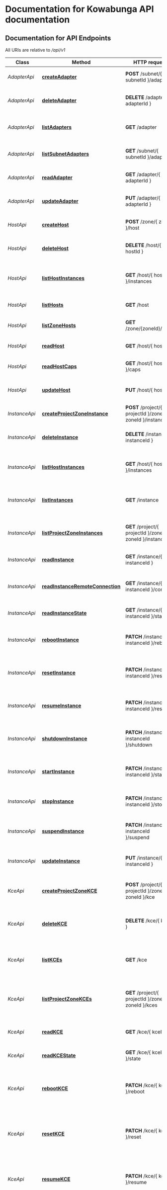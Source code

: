 # Documentation for Kowabunga API documentation

<a name="documentation-for-api-endpoints"></a>
## Documentation for API Endpoints

All URIs are relative to */api/v1*

| Class | Method | HTTP request | Description |
|------------ | ------------- | ------------- | -------------|
| *AdapterApi* | [**createAdapter**](Apis/AdapterApi.md#createadapter) | **POST** /subnet/{ subnetId }/adapter | Creates a new network adapter. |
*AdapterApi* | [**deleteAdapter**](Apis/AdapterApi.md#deleteadapter) | **DELETE** /adapter/{ adapterId } | Deletes an existing network adapter. |
*AdapterApi* | [**listAdapters**](Apis/AdapterApi.md#listadapters) | **GET** /adapter | Returns the IDs of network adapter objects. |
*AdapterApi* | [**listSubnetAdapters**](Apis/AdapterApi.md#listsubnetadapters) | **GET** /subnet/{ subnetId }/adapters | Returns the IDs of network adapter objects. |
*AdapterApi* | [**readAdapter**](Apis/AdapterApi.md#readadapter) | **GET** /adapter/{ adapterId } | Returns a network adapter. |
*AdapterApi* | [**updateAdapter**](Apis/AdapterApi.md#updateadapter) | **PUT** /adapter/{ adapterId } | Updates a network adapter configuration. |
| *HostApi* | [**createHost**](Apis/HostApi.md#createhost) | **POST** /zone/{ zoneId }/host | Creates a new computing host. |
*HostApi* | [**deleteHost**](Apis/HostApi.md#deletehost) | **DELETE** /host/{ hostId } | Deletes an existing computing host. |
*HostApi* | [**listHostInstances**](Apis/HostApi.md#listhostinstances) | **GET** /host/{ hostId }/instances | Returns the IDs of virtual machine instance objects. |
*HostApi* | [**listHosts**](Apis/HostApi.md#listhosts) | **GET** /host | Returns the IDs of computing host objects. |
*HostApi* | [**listZoneHosts**](Apis/HostApi.md#listzonehosts) | **GET** /zone/{zoneId}/hosts | Returns the IDs of computing host objects. |
*HostApi* | [**readHost**](Apis/HostApi.md#readhost) | **GET** /host/{ hostId } | Returns a computing host. |
*HostApi* | [**readHostCaps**](Apis/HostApi.md#readhostcaps) | **GET** /host/{ hostId }/caps | Returns a computing host capability. |
*HostApi* | [**updateHost**](Apis/HostApi.md#updatehost) | **PUT** /host/{ hostId } | Updates a computing host configuration. |
| *InstanceApi* | [**createProjectZoneInstance**](Apis/InstanceApi.md#createprojectzoneinstance) | **POST** /project/{ projectId }/zone/{ zoneId }/instance | Creates a new virtual machine instance. |
*InstanceApi* | [**deleteInstance**](Apis/InstanceApi.md#deleteinstance) | **DELETE** /instance/{ instanceId } | Deletes an existing virtual machine instance. |
*InstanceApi* | [**listHostInstances**](Apis/InstanceApi.md#listhostinstances) | **GET** /host/{ hostId }/instances | Returns the IDs of virtual machine instance objects. |
*InstanceApi* | [**listInstances**](Apis/InstanceApi.md#listinstances) | **GET** /instance | Returns the IDs of virtual machine instance objects. |
*InstanceApi* | [**listProjectZoneInstances**](Apis/InstanceApi.md#listprojectzoneinstances) | **GET** /project/{ projectId }/zone/{ zoneId }/instances | Returns the IDs of virtual machine instance objects. |
*InstanceApi* | [**readInstance**](Apis/InstanceApi.md#readinstance) | **GET** /instance/{ instanceId } | Returns a virtual machine instance. |
*InstanceApi* | [**readInstanceRemoteConnection**](Apis/InstanceApi.md#readinstanceremoteconnection) | **GET** /instance/{ instanceId }/connect | Returns a virtual machine instance remote access characteristics. |
*InstanceApi* | [**readInstanceState**](Apis/InstanceApi.md#readinstancestate) | **GET** /instance/{ instanceId }/state | Returns a virtual machine instance state. |
*InstanceApi* | [**rebootInstance**](Apis/InstanceApi.md#rebootinstance) | **PATCH** /instance/{ instanceId }/reboot | Performs a virtual machine instance software reboot. |
*InstanceApi* | [**resetInstance**](Apis/InstanceApi.md#resetinstance) | **PATCH** /instance/{ instanceId }/reset | Performs a virtual machine instance hardware reset. |
*InstanceApi* | [**resumeInstance**](Apis/InstanceApi.md#resumeinstance) | **PATCH** /instance/{ instanceId }/resume | Performs a virtual machine instance software PM resume. |
*InstanceApi* | [**shutdownInstance**](Apis/InstanceApi.md#shutdowninstance) | **PATCH** /instance/{ instanceId }/shutdown | Performs a virtual machine instance software shutdown. |
*InstanceApi* | [**startInstance**](Apis/InstanceApi.md#startinstance) | **PATCH** /instance/{ instanceId }/start | Performs a virtual machine instance hardware boot-up. |
*InstanceApi* | [**stopInstance**](Apis/InstanceApi.md#stopinstance) | **PATCH** /instance/{ instanceId }/stop | Performs a virtual machine instance hardware stop. |
*InstanceApi* | [**suspendInstance**](Apis/InstanceApi.md#suspendinstance) | **PATCH** /instance/{ instanceId }/suspend | Performs a virtual machine instance software PM suspend. |
*InstanceApi* | [**updateInstance**](Apis/InstanceApi.md#updateinstance) | **PUT** /instance/{ instanceId } | Updates a virtual machine instance configuration. |
| *KceApi* | [**createProjectZoneKCE**](Apis/KceApi.md#createprojectzonekce) | **POST** /project/{ projectId }/zone/{ zoneId }/kce | Creates a new KCE (Kowabunga Compute Engine). |
*KceApi* | [**deleteKCE**](Apis/KceApi.md#deletekce) | **DELETE** /kce/{ kceId } | Deletes an existing KCE (Kowabunga Compute Engine). |
*KceApi* | [**listKCEs**](Apis/KceApi.md#listkces) | **GET** /kce | Returns the IDs of KCE (Kowabunga Compute Engine) objects. |
*KceApi* | [**listProjectZoneKCEs**](Apis/KceApi.md#listprojectzonekces) | **GET** /project/{ projectId }/zone/{ zoneId }/kces | Returns the IDs of KCE (Kowabunga Compute Engine) objects. |
*KceApi* | [**readKCE**](Apis/KceApi.md#readkce) | **GET** /kce/{ kceId } | Returns a KCE (Kowabunga Compute Engine). |
*KceApi* | [**readKCEState**](Apis/KceApi.md#readkcestate) | **GET** /kce/{ kceId }/state | Returns a virtual machine instance state. |
*KceApi* | [**rebootKCE**](Apis/KceApi.md#rebootkce) | **PATCH** /kce/{ kceId }/reboot | Performs a KCE (Kowabunga Compute Engine) software reboot. |
*KceApi* | [**resetKCE**](Apis/KceApi.md#resetkce) | **PATCH** /kce/{ kceId }/reset | Performs a KCE (Kowabunga Compute Engine) hardware reset. |
*KceApi* | [**resumeKCE**](Apis/KceApi.md#resumekce) | **PATCH** /kce/{ kceId }/resume | Performs a KCE (Kowabunga Compute Engine) software PM resume. |
*KceApi* | [**shutdownKCE**](Apis/KceApi.md#shutdownkce) | **PATCH** /kce/{ kceId }/shutdown | Performs a KCE (Kowabunga Compute Engine) software shutdown. |
*KceApi* | [**startKCE**](Apis/KceApi.md#startkce) | **PATCH** /kce/{ kceId }/start | Performs a KCE (Kowabunga Compute Engine) hardware boot-up. |
*KceApi* | [**stopKCE**](Apis/KceApi.md#stopkce) | **PATCH** /kce/{ kceId }/stop | Performs a KCE (Kowabunga Compute Engine) hardware stop. |
*KceApi* | [**suspendKCE**](Apis/KceApi.md#suspendkce) | **PATCH** /kce/{ kceId }/suspend | Performs a KCE (Kowabunga Compute Engine) software PM suspend. |
*KceApi* | [**updateKCE**](Apis/KceApi.md#updatekce) | **PUT** /kce/{ kceId } | Updates a KCE (Kowabunga Compute Engine) configuration. |
| *KfsApi* | [**createProjectZoneKFS**](Apis/KfsApi.md#createprojectzonekfs) | **POST** /project/{ projectId }/zone/{ zoneId }/kfs | Creates a new KFS (Kowabunga File System). |
*KfsApi* | [**deleteKFS**](Apis/KfsApi.md#deletekfs) | **DELETE** /kfs/{ kfsId } | Deletes an existing KFS (Kowabunga File System). |
*KfsApi* | [**listKFSs**](Apis/KfsApi.md#listkfss) | **GET** /kfs | Returns the IDs of KFS (Kowabunga File System) objects. |
*KfsApi* | [**listProjectZoneKFSs**](Apis/KfsApi.md#listprojectzonekfss) | **GET** /project/{ projectId }/zone/{ zoneId }/kfs | Returns the IDs of KFS (Kowabunga File System) objects. |
*KfsApi* | [**listStorageNFSKFSs**](Apis/KfsApi.md#liststoragenfskfss) | **GET** /nfs/{ nfsId }/kfs | Returns the IDs of KFS (Kowabunga File System) objects. |
*KfsApi* | [**readKFS**](Apis/KfsApi.md#readkfs) | **GET** /kfs/{ kfsId } | Returns a KFS (Kowabunga File System). |
*KfsApi* | [**updateKFS**](Apis/KfsApi.md#updatekfs) | **PUT** /kfs/{ kfsId } | Updates a KFS (Kowabunga File System) configuration. |
| *KgwApi* | [**createProjectZoneKGW**](Apis/KgwApi.md#createprojectzonekgw) | **POST** /project/{ projectId }/zone/{ zoneId }/kgw | Creates a new KGW (Kowabunga Network Gateway). |
*KgwApi* | [**deleteKGW**](Apis/KgwApi.md#deletekgw) | **DELETE** /kgw/kgwId } | Deletes an existing KGW (Kowabunga Network Gateway). |
*KgwApi* | [**listKGWs**](Apis/KgwApi.md#listkgws) | **GET** /kgw | Returns the IDs of KGW (Kowabunga Network Gateway) objects. |
*KgwApi* | [**listProjectZoneKGWs**](Apis/KgwApi.md#listprojectzonekgws) | **GET** /project/{ projectId }/zone/{ zoneId }/kgws | Returns the IDs of KGW (Kowabunga Network Gateway) objects. |
*KgwApi* | [**readKGW**](Apis/KgwApi.md#readkgw) | **GET** /kgw/kgwId } | Returns a KGW (Kowabunga Network Gateway). |
*KgwApi* | [**updateKGW**](Apis/KgwApi.md#updatekgw) | **PUT** /kgw/kgwId } | Updates a KGW (Kowabunga Network Gateway) configuration. |
| *NetgwApi* | [**createNetGW**](Apis/NetgwApi.md#createnetgw) | **POST** /zone/{ zoneId }/netgw | Creates a new Iris network gateway. |
*NetgwApi* | [**deleteNetGW**](Apis/NetgwApi.md#deletenetgw) | **DELETE** /netgw/{ netgwId } | Deletes an existing Iris network gateway. |
*NetgwApi* | [**listNetGWs**](Apis/NetgwApi.md#listnetgws) | **GET** /netgw | Returns the IDs of Iris network gateway objects. |
*NetgwApi* | [**listZoneNetGWs**](Apis/NetgwApi.md#listzonenetgws) | **GET** /zone/{ zoneId }/netgws | Returns the IDs of Iris network gateway objects. |
*NetgwApi* | [**readNetGW**](Apis/NetgwApi.md#readnetgw) | **GET** /netgw/{ netgwId } | Returns a Iris network gateway. |
*NetgwApi* | [**updateNetGW**](Apis/NetgwApi.md#updatenetgw) | **PUT** /netgw/{ netgwId } | Updates a Iris network gateway configuration. |
| *NfsApi* | [**createStorageNFS**](Apis/NfsApi.md#createstoragenfs) | **POST** /zone/{ zoneId }/nfs | Creates a new NFS storage. |
*NfsApi* | [**deleteStorageNFS**](Apis/NfsApi.md#deletestoragenfs) | **DELETE** /nfs/{ nfsId } | Deletes an existing NFS storage. |
*NfsApi* | [**listStorageNFSKFSs**](Apis/NfsApi.md#liststoragenfskfss) | **GET** /nfs/{ nfsId }/kfs | Returns the IDs of KFS (Kowabunga File System) objects. |
*NfsApi* | [**listStorageNFSs**](Apis/NfsApi.md#liststoragenfss) | **GET** /nfs | Returns the IDs of NFS storage objects. |
*NfsApi* | [**listZoneStorageNFSs**](Apis/NfsApi.md#listzonestoragenfss) | **GET** /zone/{ zoneId }/nfs | Returns the IDs of NFS storage objects. |
*NfsApi* | [**readStorageNFS**](Apis/NfsApi.md#readstoragenfs) | **GET** /nfs/{ nfsId } | Returns a NFS storage. |
*NfsApi* | [**setZoneDefaultStorageNFS**](Apis/NfsApi.md#setzonedefaultstoragenfs) | **PATCH** /zone/{ zoneId }/nfs/{ nfsId }/default | Performs a availability zone setting of default NFS storage. |
*NfsApi* | [**updateStorageNFS**](Apis/NfsApi.md#updatestoragenfs) | **PUT** /nfs/{ nfsId } | Updates a NFS storage configuration. |
| *PoolApi* | [**createStoragePool**](Apis/PoolApi.md#createstoragepool) | **POST** /zone/{ zoneId }/pool | Creates a new storage pool. |
*PoolApi* | [**createTemplate**](Apis/PoolApi.md#createtemplate) | **POST** /pool/{ poolId }/template | Creates a new image template. |
*PoolApi* | [**deleteStoragePool**](Apis/PoolApi.md#deletestoragepool) | **DELETE** /pool/{ poolId } | Deletes an existing storage pool. |
*PoolApi* | [**listStoragePoolTemplates**](Apis/PoolApi.md#liststoragepooltemplates) | **GET** /pool/{ poolId }/templates | Returns the IDs of image template objects. |
*PoolApi* | [**listStoragePoolVolumes**](Apis/PoolApi.md#liststoragepoolvolumes) | **GET** /pool/{ poolId }/volumes | Returns the IDs of storage volume objects. |
*PoolApi* | [**listStoragePools**](Apis/PoolApi.md#liststoragepools) | **GET** /pool | Returns the IDs of storage pool objects. |
*PoolApi* | [**listZoneStoragePools**](Apis/PoolApi.md#listzonestoragepools) | **GET** /zone/{ zoneId }/pools | Returns the IDs of storage pool objects. |
*PoolApi* | [**readStoragePool**](Apis/PoolApi.md#readstoragepool) | **GET** /pool/{ poolId } | Returns a storage pool. |
*PoolApi* | [**setStoragePoolDefaultTemplate**](Apis/PoolApi.md#setstoragepooldefaulttemplate) | **PATCH** /pool/{ poolId }/template/{ templateId }/default | Performs a storage pool setting of default template. |
*PoolApi* | [**setZoneDefaultStoragePool**](Apis/PoolApi.md#setzonedefaultstoragepool) | **PATCH** /zone/{ zoneId }/pool/{ poolId }/default | Performs a availability zone setting of default storage pool. |
*PoolApi* | [**updateStoragePool**](Apis/PoolApi.md#updatestoragepool) | **PUT** /pool/{ poolId } | Updates a storage pool configuration. |
| *ProjectApi* | [**createProject**](Apis/ProjectApi.md#createproject) | **POST** /project | Creates a new project. |
*ProjectApi* | [**createProjectDnsRecord**](Apis/ProjectApi.md#createprojectdnsrecord) | **POST** /project/{ projectId }/record | Creates a new DNS record. |
*ProjectApi* | [**createProjectZoneInstance**](Apis/ProjectApi.md#createprojectzoneinstance) | **POST** /project/{ projectId }/zone/{ zoneId }/instance | Creates a new virtual machine instance. |
*ProjectApi* | [**createProjectZoneKCE**](Apis/ProjectApi.md#createprojectzonekce) | **POST** /project/{ projectId }/zone/{ zoneId }/kce | Creates a new KCE (Kowabunga Compute Engine). |
*ProjectApi* | [**createProjectZoneKFS**](Apis/ProjectApi.md#createprojectzonekfs) | **POST** /project/{ projectId }/zone/{ zoneId }/kfs | Creates a new KFS (Kowabunga File System). |
*ProjectApi* | [**createProjectZoneKGW**](Apis/ProjectApi.md#createprojectzonekgw) | **POST** /project/{ projectId }/zone/{ zoneId }/kgw | Creates a new KGW (Kowabunga Network Gateway). |
*ProjectApi* | [**createProjectZoneVolume**](Apis/ProjectApi.md#createprojectzonevolume) | **POST** /project/{ projectId }/zone/{ zoneId }/volume | Creates a new storage volume. |
*ProjectApi* | [**deleteProject**](Apis/ProjectApi.md#deleteproject) | **DELETE** /project/{ projectId } | Deletes an existing project. |
*ProjectApi* | [**listProjectDnsRecords**](Apis/ProjectApi.md#listprojectdnsrecords) | **GET** /project/{ projectId}/records | Returns the IDs of DNS record objects. |
*ProjectApi* | [**listProjectZoneInstances**](Apis/ProjectApi.md#listprojectzoneinstances) | **GET** /project/{ projectId }/zone/{ zoneId }/instances | Returns the IDs of virtual machine instance objects. |
*ProjectApi* | [**listProjectZoneKCEs**](Apis/ProjectApi.md#listprojectzonekces) | **GET** /project/{ projectId }/zone/{ zoneId }/kces | Returns the IDs of KCE (Kowabunga Compute Engine) objects. |
*ProjectApi* | [**listProjectZoneKFSs**](Apis/ProjectApi.md#listprojectzonekfss) | **GET** /project/{ projectId }/zone/{ zoneId }/kfs | Returns the IDs of KFS (Kowabunga File System) objects. |
*ProjectApi* | [**listProjectZoneKGWs**](Apis/ProjectApi.md#listprojectzonekgws) | **GET** /project/{ projectId }/zone/{ zoneId }/kgws | Returns the IDs of KGW (Kowabunga Network Gateway) objects. |
*ProjectApi* | [**listProjectZoneVolumes**](Apis/ProjectApi.md#listprojectzonevolumes) | **GET** /project/{ projectId }/zone/{ zoneId }/volumes | Returns the IDs of storage volume objects. |
*ProjectApi* | [**listProjects**](Apis/ProjectApi.md#listprojects) | **GET** /project | Returns the IDs of project objects. |
*ProjectApi* | [**readProject**](Apis/ProjectApi.md#readproject) | **GET** /project/{ projectId } | Returns a project. |
*ProjectApi* | [**readProjectCost**](Apis/ProjectApi.md#readprojectcost) | **GET** /project/{ projectId }/cost | Returns a resource cost. |
*ProjectApi* | [**readProjectUsage**](Apis/ProjectApi.md#readprojectusage) | **GET** /project/{ projectId }/usage | Returns a global project resource quotas/usage (0 for unlimited). |
*ProjectApi* | [**updateProject**](Apis/ProjectApi.md#updateproject) | **PUT** /project/{ projectId } | Updates a project configuration. |
| *RecordApi* | [**createProjectDnsRecord**](Apis/RecordApi.md#createprojectdnsrecord) | **POST** /project/{ projectId }/record | Creates a new DNS record. |
*RecordApi* | [**deleteDnsRecord**](Apis/RecordApi.md#deletednsrecord) | **DELETE** /record/{ recordId } | Deletes an existing DNS record. |
*RecordApi* | [**listProjectDnsRecords**](Apis/RecordApi.md#listprojectdnsrecords) | **GET** /project/{ projectId}/records | Returns the IDs of DNS record objects. |
*RecordApi* | [**readDnsRecord**](Apis/RecordApi.md#readdnsrecord) | **GET** /record/{ recordId } | Returns a DNS record. |
*RecordApi* | [**updateDnsRecord**](Apis/RecordApi.md#updatednsrecord) | **PUT** /record/{ recordId } | Updates a DNS record configuration. |
| *RegionApi* | [**createRegion**](Apis/RegionApi.md#createregion) | **POST** /region | Creates a new region. |
*RegionApi* | [**createZone**](Apis/RegionApi.md#createzone) | **POST** /region/{ regionId }/zone | Creates a new availability zone. |
*RegionApi* | [**deleteRegion**](Apis/RegionApi.md#deleteregion) | **DELETE** /region/{ regionId } | Deletes an existing region. |
*RegionApi* | [**listRegionZones**](Apis/RegionApi.md#listregionzones) | **GET** /region/{ regionId }/zones | Returns the IDs of availability zone objects. |
*RegionApi* | [**listRegions**](Apis/RegionApi.md#listregions) | **GET** /region | Returns the IDs of region objects. |
*RegionApi* | [**readRegion**](Apis/RegionApi.md#readregion) | **GET** /region/{ regionId } | Returns a region. |
*RegionApi* | [**updateRegion**](Apis/RegionApi.md#updateregion) | **PUT** /region/{ regionId } | Updates a region configuration. |
| *SubnetApi* | [**createAdapter**](Apis/SubnetApi.md#createadapter) | **POST** /subnet/{ subnetId }/adapter | Creates a new network adapter. |
*SubnetApi* | [**createSubnet**](Apis/SubnetApi.md#createsubnet) | **POST** /vnet/{ vnetId }/subnet | Creates a new network subnet. |
*SubnetApi* | [**deleteSubnet**](Apis/SubnetApi.md#deletesubnet) | **DELETE** /subnet/{ subnetId } | Deletes an existing network subnet. |
*SubnetApi* | [**listSubnetAdapters**](Apis/SubnetApi.md#listsubnetadapters) | **GET** /subnet/{ subnetId }/adapters | Returns the IDs of network adapter objects. |
*SubnetApi* | [**listSubnets**](Apis/SubnetApi.md#listsubnets) | **GET** /subnet | Returns the IDs of network subnet objects. |
*SubnetApi* | [**listVNetSubnets**](Apis/SubnetApi.md#listvnetsubnets) | **GET** /vnet/{ vnetId }/subnets | Returns the IDs of network subnet objects. |
*SubnetApi* | [**readSubnet**](Apis/SubnetApi.md#readsubnet) | **GET** /subnet/{ subnetId } | Returns a network subnet. |
*SubnetApi* | [**setVNetDefaultSubnet**](Apis/SubnetApi.md#setvnetdefaultsubnet) | **PATCH** /vnet/{ vnetId }/subnet/{ subnetId }/default | Performs a virtual network setting of default network subnet. |
*SubnetApi* | [**updateSubnet**](Apis/SubnetApi.md#updatesubnet) | **PUT** /subnet/{ subnetId } | Updates a network subnet configuration. |
| *TemplateApi* | [**createTemplate**](Apis/TemplateApi.md#createtemplate) | **POST** /pool/{ poolId }/template | Creates a new image template. |
*TemplateApi* | [**deleteTemplate**](Apis/TemplateApi.md#deletetemplate) | **DELETE** /template/{ templateId } | Deletes an existing image template. |
*TemplateApi* | [**listStoragePoolTemplates**](Apis/TemplateApi.md#liststoragepooltemplates) | **GET** /pool/{ poolId }/templates | Returns the IDs of image template objects. |
*TemplateApi* | [**listTemplates**](Apis/TemplateApi.md#listtemplates) | **GET** /template | Returns the IDs of image template objects. |
*TemplateApi* | [**readTemplate**](Apis/TemplateApi.md#readtemplate) | **GET** /template/{ templateId } | Returns a image template. |
*TemplateApi* | [**setStoragePoolDefaultTemplate**](Apis/TemplateApi.md#setstoragepooldefaulttemplate) | **PATCH** /pool/{ poolId }/template/{ templateId }/default | Performs a storage pool setting of default template. |
*TemplateApi* | [**updateTemplate**](Apis/TemplateApi.md#updatetemplate) | **PUT** /template/{ templateId } | Updates a image template configuration. |
| *VnetApi* | [**createSubnet**](Apis/VnetApi.md#createsubnet) | **POST** /vnet/{ vnetId }/subnet | Creates a new network subnet. |
*VnetApi* | [**createVNet**](Apis/VnetApi.md#createvnet) | **POST** /zone/{ zoneId }/vnet | Creates a new virtual network. |
*VnetApi* | [**deleteVNet**](Apis/VnetApi.md#deletevnet) | **DELETE** /vnet/{ vnetId } | Deletes an existing virtual network. |
*VnetApi* | [**listVNetSubnets**](Apis/VnetApi.md#listvnetsubnets) | **GET** /vnet/{ vnetId }/subnets | Returns the IDs of network subnet objects. |
*VnetApi* | [**listVNets**](Apis/VnetApi.md#listvnets) | **GET** /vnet | Returns the IDs of virtual network objects. |
*VnetApi* | [**listZoneVNets**](Apis/VnetApi.md#listzonevnets) | **GET** /zone/{ zoneId }/vnets | Returns the IDs of virtual network objects. |
*VnetApi* | [**readVNet**](Apis/VnetApi.md#readvnet) | **GET** /vnet/{ vnetId } | Returns a virtual network. |
*VnetApi* | [**setVNetDefaultSubnet**](Apis/VnetApi.md#setvnetdefaultsubnet) | **PATCH** /vnet/{ vnetId }/subnet/{ subnetId }/default | Performs a virtual network setting of default network subnet. |
*VnetApi* | [**updateVNet**](Apis/VnetApi.md#updatevnet) | **PUT** /vnet/{ vnetId } | Updates a virtual network configuration. |
| *VolumeApi* | [**createProjectZoneVolume**](Apis/VolumeApi.md#createprojectzonevolume) | **POST** /project/{ projectId }/zone/{ zoneId }/volume | Creates a new storage volume. |
*VolumeApi* | [**deleteVolume**](Apis/VolumeApi.md#deletevolume) | **DELETE** /volume/{ volumeId } | Deletes an existing storage volume. |
*VolumeApi* | [**listProjectZoneVolumes**](Apis/VolumeApi.md#listprojectzonevolumes) | **GET** /project/{ projectId }/zone/{ zoneId }/volumes | Returns the IDs of storage volume objects. |
*VolumeApi* | [**listStoragePoolVolumes**](Apis/VolumeApi.md#liststoragepoolvolumes) | **GET** /pool/{ poolId }/volumes | Returns the IDs of storage volume objects. |
*VolumeApi* | [**listVolumes**](Apis/VolumeApi.md#listvolumes) | **GET** /volume | Returns the IDs of storage volume objects. |
*VolumeApi* | [**readVolume**](Apis/VolumeApi.md#readvolume) | **GET** /volume/{ volumeId } | Returns a storage volume. |
*VolumeApi* | [**updateVolume**](Apis/VolumeApi.md#updatevolume) | **PUT** /volume/{ volumeId } | Updates a storage volume configuration. |
| *ZoneApi* | [**createHost**](Apis/ZoneApi.md#createhost) | **POST** /zone/{ zoneId }/host | Creates a new computing host. |
*ZoneApi* | [**createNetGW**](Apis/ZoneApi.md#createnetgw) | **POST** /zone/{ zoneId }/netgw | Creates a new Iris network gateway. |
*ZoneApi* | [**createProjectZoneInstance**](Apis/ZoneApi.md#createprojectzoneinstance) | **POST** /project/{ projectId }/zone/{ zoneId }/instance | Creates a new virtual machine instance. |
*ZoneApi* | [**createProjectZoneKCE**](Apis/ZoneApi.md#createprojectzonekce) | **POST** /project/{ projectId }/zone/{ zoneId }/kce | Creates a new KCE (Kowabunga Compute Engine). |
*ZoneApi* | [**createProjectZoneKFS**](Apis/ZoneApi.md#createprojectzonekfs) | **POST** /project/{ projectId }/zone/{ zoneId }/kfs | Creates a new KFS (Kowabunga File System). |
*ZoneApi* | [**createProjectZoneKGW**](Apis/ZoneApi.md#createprojectzonekgw) | **POST** /project/{ projectId }/zone/{ zoneId }/kgw | Creates a new KGW (Kowabunga Network Gateway). |
*ZoneApi* | [**createProjectZoneVolume**](Apis/ZoneApi.md#createprojectzonevolume) | **POST** /project/{ projectId }/zone/{ zoneId }/volume | Creates a new storage volume. |
*ZoneApi* | [**createStorageNFS**](Apis/ZoneApi.md#createstoragenfs) | **POST** /zone/{ zoneId }/nfs | Creates a new NFS storage. |
*ZoneApi* | [**createStoragePool**](Apis/ZoneApi.md#createstoragepool) | **POST** /zone/{ zoneId }/pool | Creates a new storage pool. |
*ZoneApi* | [**createVNet**](Apis/ZoneApi.md#createvnet) | **POST** /zone/{ zoneId }/vnet | Creates a new virtual network. |
*ZoneApi* | [**createZone**](Apis/ZoneApi.md#createzone) | **POST** /region/{ regionId }/zone | Creates a new availability zone. |
*ZoneApi* | [**deleteZone**](Apis/ZoneApi.md#deletezone) | **DELETE** /zone/{ zoneId } | Deletes an existing availability zone. |
*ZoneApi* | [**listProjectZoneInstances**](Apis/ZoneApi.md#listprojectzoneinstances) | **GET** /project/{ projectId }/zone/{ zoneId }/instances | Returns the IDs of virtual machine instance objects. |
*ZoneApi* | [**listProjectZoneKCEs**](Apis/ZoneApi.md#listprojectzonekces) | **GET** /project/{ projectId }/zone/{ zoneId }/kces | Returns the IDs of KCE (Kowabunga Compute Engine) objects. |
*ZoneApi* | [**listProjectZoneKFSs**](Apis/ZoneApi.md#listprojectzonekfss) | **GET** /project/{ projectId }/zone/{ zoneId }/kfs | Returns the IDs of KFS (Kowabunga File System) objects. |
*ZoneApi* | [**listProjectZoneKGWs**](Apis/ZoneApi.md#listprojectzonekgws) | **GET** /project/{ projectId }/zone/{ zoneId }/kgws | Returns the IDs of KGW (Kowabunga Network Gateway) objects. |
*ZoneApi* | [**listProjectZoneVolumes**](Apis/ZoneApi.md#listprojectzonevolumes) | **GET** /project/{ projectId }/zone/{ zoneId }/volumes | Returns the IDs of storage volume objects. |
*ZoneApi* | [**listRegionZones**](Apis/ZoneApi.md#listregionzones) | **GET** /region/{ regionId }/zones | Returns the IDs of availability zone objects. |
*ZoneApi* | [**listZoneHosts**](Apis/ZoneApi.md#listzonehosts) | **GET** /zone/{zoneId}/hosts | Returns the IDs of computing host objects. |
*ZoneApi* | [**listZoneNetGWs**](Apis/ZoneApi.md#listzonenetgws) | **GET** /zone/{ zoneId }/netgws | Returns the IDs of Iris network gateway objects. |
*ZoneApi* | [**listZoneStorageNFSs**](Apis/ZoneApi.md#listzonestoragenfss) | **GET** /zone/{ zoneId }/nfs | Returns the IDs of NFS storage objects. |
*ZoneApi* | [**listZoneStoragePools**](Apis/ZoneApi.md#listzonestoragepools) | **GET** /zone/{ zoneId }/pools | Returns the IDs of storage pool objects. |
*ZoneApi* | [**listZoneVNets**](Apis/ZoneApi.md#listzonevnets) | **GET** /zone/{ zoneId }/vnets | Returns the IDs of virtual network objects. |
*ZoneApi* | [**listZones**](Apis/ZoneApi.md#listzones) | **GET** /zone | Returns the IDs of availability zone objects. |
*ZoneApi* | [**readZone**](Apis/ZoneApi.md#readzone) | **GET** /zone/{ zoneId } | Returns a availability zone. |
*ZoneApi* | [**setZoneDefaultStorageNFS**](Apis/ZoneApi.md#setzonedefaultstoragenfs) | **PATCH** /zone/{ zoneId }/nfs/{ nfsId }/default | Performs a availability zone setting of default NFS storage. |
*ZoneApi* | [**setZoneDefaultStoragePool**](Apis/ZoneApi.md#setzonedefaultstoragepool) | **PATCH** /zone/{ zoneId }/pool/{ poolId }/default | Performs a availability zone setting of default storage pool. |
*ZoneApi* | [**updateZone**](Apis/ZoneApi.md#updatezone) | **PUT** /zone/{ zoneId } | Updates a availability zone configuration. |


<a name="documentation-for-models"></a>
## Documentation for Models

 - [Adapter](./Models/Adapter.md)
 - [ApiErrorBadRequest](./Models/ApiErrorBadRequest.md)
 - [ApiErrorConflict](./Models/ApiErrorConflict.md)
 - [ApiErrorForbidden](./Models/ApiErrorForbidden.md)
 - [ApiErrorInsufficientStorage](./Models/ApiErrorInsufficientStorage.md)
 - [ApiErrorNotFound](./Models/ApiErrorNotFound.md)
 - [ApiErrorUnauthorized](./Models/ApiErrorUnauthorized.md)
 - [ApiErrorUnprocessableEntity](./Models/ApiErrorUnprocessableEntity.md)
 - [Cost](./Models/Cost.md)
 - [DnsRecord](./Models/DnsRecord.md)
 - [Host](./Models/Host.md)
 - [HostCPU](./Models/HostCPU.md)
 - [HostCaps](./Models/HostCaps.md)
 - [HostTLS](./Models/HostTLS.md)
 - [Instance](./Models/Instance.md)
 - [InstanceRemoteAccess](./Models/InstanceRemoteAccess.md)
 - [InstanceState](./Models/InstanceState.md)
 - [IpRange](./Models/IpRange.md)
 - [KCE](./Models/KCE.md)
 - [KFS](./Models/KFS.md)
 - [KGW](./Models/KGW.md)
 - [KGWNat](./Models/KGWNat.md)
 - [Metadata](./Models/Metadata.md)
 - [NetGW](./Models/NetGW.md)
 - [Project](./Models/Project.md)
 - [ProjectResources](./Models/ProjectResources.md)
 - [Region](./Models/Region.md)
 - [StorageNFS](./Models/StorageNFS.md)
 - [StoragePool](./Models/StoragePool.md)
 - [Subnet](./Models/Subnet.md)
 - [Template](./Models/Template.md)
 - [VNet](./Models/VNet.md)
 - [Volume](./Models/Volume.md)
 - [Zone](./Models/Zone.md)
 - [ZoneSubnet](./Models/ZoneSubnet.md)


<a name="documentation-for-authorization"></a>
## Documentation for Authorization

<a name="ApiKeyAuth"></a>
### ApiKeyAuth

- **Type**: API key
- **API key parameter name**: X-API-Key
- **Location**: HTTP header

<a name="BearerAuth"></a>
### BearerAuth

- **Type**: HTTP Bearer Token authentication

<a name="TokenAuth"></a>
### TokenAuth

- **Type**: API key
- **API key parameter name**: x-token
- **Location**: HTTP header

